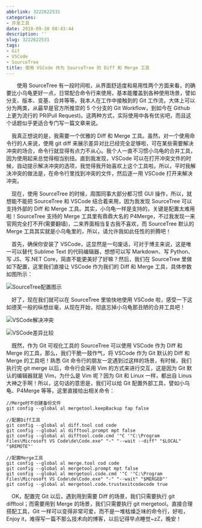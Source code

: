 ```yaml
---
abbrlink: 3222622531
categories:
- 开发工具
date: 2018-09-30 08:43:44
description: ''
slug: 3222622531
tags:
- Git
- VSCode
- SourceTree
title: 使用 VSCode 作为 SourceTree 的 Diff 和 Merge 工具
---
```


&emsp;&emsp;使用 SourceTree 有一段时间啦，从界面舒适度和易用性两个方面来看，的确要比小乌龟更好一点，日常配合命令行来使用，基本能覆盖到各种使用场景，譬如分支、版本、变基、合并等等。我本人在工作中接触到的 Git 工作流，大体上可以分为两类，从最早是官方所推崇的 5 个分支的 Git Workflow，到如今在 Github 上更为流行的 PR(Pull Request)。这两种方式，实际使用中各有优劣吧，而且这个话题似乎更适合专门写一篇文章来说。

&emsp;我真正想说的是，我需要一个优雅的 Diff 和 Merge 工具。虽然，对一个使用命令行的人来说，使用 git diff 来展示差异对比已经完全足够啦，可在某些需要解决冲突的场合，命令行就显得有点力不从心。我个人一直不习惯小乌龟的合并工具，因为使用起来总觉得相当别扭。直到我发现，VSCode 可以在打开冲突文件的时候，自动提示解决冲突的选项，我觉得我开始喜欢上这个工具啦。所以，平时我解决冲突的做法是，在命令行里找到冲突的文件，然后逐一用 VSCode 打开来解决冲突。

&emsp;现在，使用 SourceTree 的时候，周围同事大部分都习惯 GUI 操作，所以，就想能不能把 SourceTree 和 VSCode 结合着来用，因为我发现 SourceTree 可以支持外部的 Diff 和 Merge 工具。其实，小乌龟一样是支持的，关键是配置太难用啦！SourceTree 支持的 Merge 工具里有鼎鼎大名的 P4Merge，不过我发现一来官网完全打不开(需要翻墙)，二来界面相当复古我不喜欢，而 SourceTree 默认的 Merge 工具其实就是小乌龟里的，所以，请允许我如此任性的折腾吧！

&emsp;首先，确保你安装了 VSCode，这显然是一句废话，可对于博主来说，这是唯一可以替代 Sublime Text 的代码编辑器，想想可以写 Markdown、写 Python、写 JS、写.NET Core，简直不能更美好了好嘛？然后，我们在 SourceTree 里做如下配置，这里我们直接让 VSCode 作为我们的 Diff 和 Merge 工具，具体参数如图所示：

![SourceTree配置图示](http://ww1.sinaimg.cn/large/4c36074fly1fymku875hdj20ix0got97.jpg)

&emsp;好了，现在我们就可以在 SourceTree 里愉快地使用 VSCode 啦，感受一下这如德芙一般的纵想丝毫，从现在开始，彻底忘掉小乌龟那丑陋的合并工具吧！

![VSCode解决冲突](http://img-blog.csdn.net/20180930171206711)

![VSCode差异比较](https://img-blog.csdn.net/2018093017130972)

&emsp;既然，作为 Git 可视化工具的 SourceTree 可以使用 VSCode 作为 Diff 和 Merge 的工具，那么，我们干脆一鼓作气，将 VSCode 作为 Git 默认的 Diff 和 Merge 的工具吧！熟悉 Git 命令行的朋友一定遇到过这样的场景，有时候，我们执行完 git merge 以后，命令行会采用 Vim 的方式来进行交互，这是因为 Git 默认的编辑器就是 Vim，为什么是 Vim 呢？因为 Git 和 Linux 一样，都出自 Linus 大神之手啊！所以，这句话的意思是，我们可以给 Git 配置外部工具，譬如小乌龟、P4Merge 等等，这里直接给出相关命令：
```Shell
//Merge时不创建备份文件
git config --global al mergetool.keepBackup fap false

//配置Diff工具
git config --global al diff.tool cod code
git config --global al difftool.prompt mpt false
git config --global al difftool.code.cmd '"C '"C:\Program Files\Microsoft VS Code\de\Code.exe" "-" "--wait --diff" "$LOCAL" "$REMOTE"'

//配置Merge工具
git config --global al merge.tool cod code
git config --global al mergetool.prompt mpt false
git config --global al mergetool.code.cmd '"C '"C:\Program Files\Microsoft VS Code\de\Code.exe" "-" "--wait" "$MERGED"'
git config --global al mergetool.code.trustexitcodecode true

```

&emsp;OK，配置完 Git 以后，遇到用到需要 Diff 的场景，我们只需要执行 git difftool；而需要用到 Merge 的场景，我们只需要执行 git mergetool。直接合理搭配工具，Git 一样可以变得非常可爱，而不是一堆枯燥乏味的命令行，好啦，Enjoy it，难得写一篇不那么技术向的博客，以后记得早点睡觉~zZ，晚安！